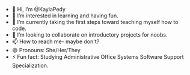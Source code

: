 - 👋 Hi, I’m @KaylaPedy
- 👀 I’m interested in learning and having fun.
- 🌱 I’m currently taking the first steps toward teaching myself how to code.
- 💞️ I’m looking to collaborate on introductory projects for noobs.
- 📫 How to reach me- maybe don't?
- 😄 Pronouns: She/Her/They
- ⚡ Fun fact: Studying Administrative Office Systems Software Support Specialization.

<!---
KaylaPedy/KaylaPedy is a ✨ special ✨ repository because its `README.md` (this file) appears on your GitHub profile.
You can click the Preview link to take a look at your changes.
--->
